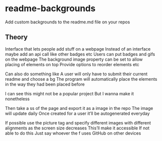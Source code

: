# readme-backgrounds
Add custom backgrounds to the readme.md file on your repos


## Theory

Interface that lets people add stuff on a webpage
Instead of an interface maybe add an api call like other badges etc
Users can put badges and gifs on the webpage
The background image property can be set to allow placing of elements on top
Provide options to reorder elements etc

Can also do something like
A user will only have to submit their current readme and choose a bg
The program will automatically place the elements in the way they had been placed before 

I can see this might not be a popular project
But I wanna make it nonetheless 

Then take a ss of the page and export it as a image in the repo
The image will update daily
Once created for a user it’ll be autogenerated everyday

If possible use the picture tag and specify different images with different alignments as the screen size decreases 
This’ll make it accessible 
If not able to do this
Just say whoever the f uses GitHub on other devices
